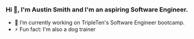 ### Hi 👋, I'm Austin Smith and I'm an aspiring Software Engineer.
- 🔭 I’m currently working on TripleTen's Software Engineer bootcamp.
- ⚡ Fun fact: I'm also a dog trainer

<!--
**peewee60/peewee60** is a ✨ _special_ ✨ repository because its `README.md` (this file) appears on your GitHub profile.

Here are some ideas to get you started:

- 🔭 I’m currently working on ...
- 🌱 I’m currently learning ...
- 👯 I’m looking to collaborate on ...
- 🤔 I’m looking for help with ...
- 💬 Ask me about ...
- 📫 How to reach me: ...
- 😄 Pronouns: ...
- ⚡ Fun fact: ...
-->
